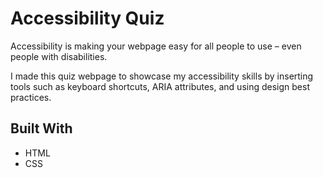 # Accessibility Quiz

Accessibility is making your webpage easy for all people to use – even people with disabilities.

I made this quiz webpage to showcase my accessibility skills by inserting tools such as keyboard shortcuts, ARIA attributes, and using design best practices.

## Built With

* HTML
* CSS


